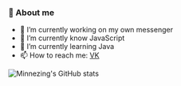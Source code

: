 ### 📎 About me
- 🔭 I’m currently working on my own messenger
- 🧠 I’m currently know JavaScript
- 🌱 I’m currently learning Java
- 📫 How to reach me: [VK](https://vk.com/minnezing)

![Minnezing's GitHub stats](https://github-readme-stats.vercel.app/api?username=Minnezing&&hide=issuesshow_icons=true&theme=cobalt)
